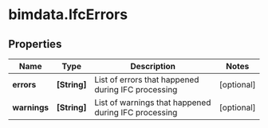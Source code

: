 # bimdata.IfcErrors

## Properties

Name | Type | Description | Notes
------------ | ------------- | ------------- | -------------
**errors** | **[String]** | List of errors that happened during IFC processing | [optional] 
**warnings** | **[String]** | List of warnings that happened during IFC processing | [optional] 


